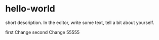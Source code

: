 # hello-world
 short description.
 In the editor, write some text, tell a bit about yourself.

 
 first Change
  second Change
  55555